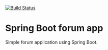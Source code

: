 [![Build Status](https://app.travis-ci.com/dvamedveda/forum.svg?branch=master)](https://app.travis-ci.com/dvamedveda/forum)

# Spring Boot forum app
Simple forum application using Spring Boot.